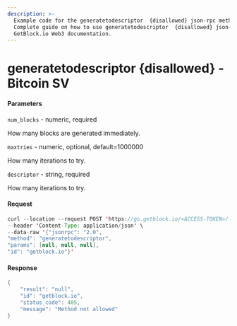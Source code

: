 ```yaml
---
description: >-
  Example code for the generatetodescriptor  {disallowed} json-rpc method.
  Сomplete guide on how to use generatetodescriptor  {disallowed} json-rpc in
  GetBlock.io Web3 documentation.
---
```


# generatetodescriptor {disallowed} - Bitcoin SV

#### Parameters

`num_blocks` - numeric, required

How many blocks are generated immediately.

`maxtries` - numeric, optional, default=1000000

How many iterations to try.

`descriptor` - string, required

How many iterations to try.

#### Request

```java
curl --location --request POST 'https://go.getblock.io/<ACCESS-TOKEN>/' \
--header 'Content-Type: application/json' \
--data-raw '{"jsonrpc": "2.0",
"method": "generatetodescriptor",
"params": [null, null, null],
"id": "getblock.io"}'
```

#### Response

```java
{
    "result": "null",
    "id": "getblock.io",
    "status_code": 405,
    "message": "Method not allowed"
}
```
